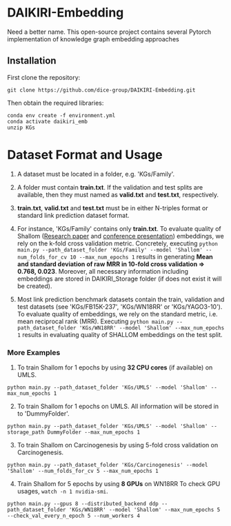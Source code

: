 # DAIKIRI-Embedding
Need a better name. This open-source project contains several Pytorch implementation of knowledge graph embedding approaches

## Installation

First clone the repository:
```
git clone https://github.com/dice-group/DAIKIRI-Embedding.git
```
Then obtain the required libraries:
```
conda env create -f environment.yml
conda activate daikiri_emb
unzip KGs
```
# Dataset Format and Usage

1. A dataset must be located in a folder, e.g. 'KGs/Family'.

2. A folder must contain **train.txt**. If the validation and test splits are available, then they must named as **valid.txt** and **test.txt**, respectively.

3. **train.txt**, **valid.txt** and **test.txt** must be in either N-triples format or standard link prediction dataset format.

4. For instance, 'KGs/Family' contains only **train.txt**. To evaluate quality of Shallom ([Research paper](https://arxiv.org/abs/2101.09090) and [conference presentation](https://www.youtube.com/watch?v=LUDpdgdvTQg)) embeddings, we rely on the k-fold cross validation metric.
Concretely, executing ```python main.py --path_dataset_folder 'KGs/Family' --model 'Shallom' --num_folds_for_cv 10 --max_num_epochs 1```
results in generating **Mean and standard deviation of raw MRR in 10-fold cross validation => 0.768, 0.023**. Moreover, all necessary information including embeddings are stored in DAIKIRI_Storage folder (if does not exist it will be created).
   
5. Most link prediction benchmark datasets contain the train, validation and test datasets (see 'KGs/FB15K-237', 'KGs/WN18RR' or 'KGs/YAGO3-10').
To evaluate quality of embeddings, we rely on the standard metric, i.e. mean reciprocal rank (MRR). Executing ```python main.py --path_dataset_folder 'KGs/WN18RR' --model 'Shallom' --max_num_epochs 1```
results in evaluating quality of SHALLOM embeddings on the test split.
   
   
### More Examples

1. To train Shallom for 1 epochs by using **32 CPU cores** (if available) on UMLS. 
```
python main.py --path_dataset_folder 'KGs/UMLS' --model 'Shallom' --max_num_epochs 1
```

2. To train Shallom for 1 epochs on UMLS. All information will be stored in to 'DummyFolder'.
```
python main.py --path_dataset_folder 'KGs/UMLS' --model 'Shallom' --storage_path DummyFolder --max_num_epochs 1
```

3. To train Shallom on Carcinogenesis by using 5-fold cross validation on Carcinogenesis. 
```
python main.py --path_dataset_folder 'KGs/Carcinogenesis' --model 'Shallom' --num_folds_for_cv 5 --max_num_epochs 1
```

4. Train Shallom for 5 epochs by using **8 GPUs** on WN18RR To check GPU usages, ```watch -n 1 nvidia-smi```.
```
python main.py --gpus 8 --distributed_backend ddp --path_dataset_folder 'KGs/WN18RR' --model 'Shallom' --max_num_epochs 5 --check_val_every_n_epoch 5 --num_workers 4
```